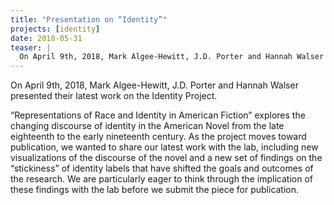```yaml
---
title: "Presentation on “Identity”"
projects: [identity]
date: 2018-05-31
teaser: |
  On April 9th, 2018, Mark Algee-Hewitt, J.D. Porter and Hannah Walser presented their latest work on the Identity Project.
---
```


On April 9th, 2018, Mark Algee-Hewitt, J.D. Porter and Hannah Walser presented their latest work on the Identity Project.

“Representations of Race and Identity in American Fiction” explores the changing discourse of identity in the American Novel from the late eighteenth to the early nineteenth century. As the project moves toward publication, we wanted to share our latest work with the lab, including new visualizations of the discourse of the novel and a new set of findings on the “stickiness” of identity labels that have shifted the goals and outcomes of the research. We are particularly eager to think through the implication of these findings with the lab before we submit the piece for publication.
